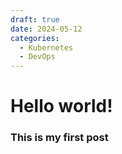 ```yaml
---
draft: true 
date: 2024-05-12
categories:
  - Kubernetes
  - DevOps
---
```


# Hello world!

### This is my first post